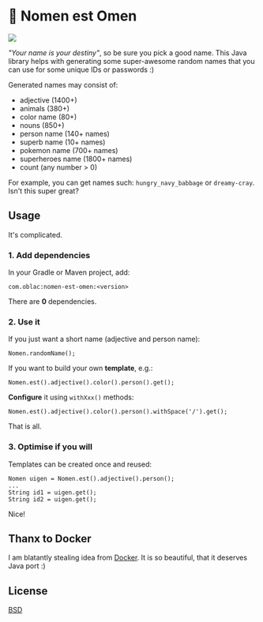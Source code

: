 # 🦄 Nomen est Omen

![](https://img.shields.io/maven-central/v/com.oblac/nomen-est-omen.svg)

_"Your name is your destiny"_, so be sure you pick a good name.
This Java library helps with generating some super-awesome random names
that you can use for some unique IDs or passwords :)

Generated names may consist of:

+ adjective (1400+)
+ animals (380+)
+ color name (80+)
+ nouns (850+)
+ person name (140+ names)
+ superb name (10+ names)
+ pokemon name (700+ names)
+ superheroes name (1800+ names)
+ count (any number > 0)

For example, you can get names such: `hungry_navy_babbage`
or `dreamy-cray`. Isn't this super great?

## Usage

It's complicated.

### 1. Add dependencies

In your Gradle or Maven project, add:

    com.oblac:nomen-est-omen:<version>

There are **0** dependencies.

### 2. Use it

If you just want a short name (adjective and person name):

	Nomen.randomName();

If you want to build your own **template**, e.g.:

	Nomen.est().adjective().color().person().get();

**Configure** it using `withXxx()` methods:

	Nomen.est().adjective().color().person().withSpace('/').get();
	
That is all.

### 3. Optimise if you will

Templates can be created once and reused:

	Nomen uigen = Nomen.est().adjective().person();
	...
	String id1 = uigen.get();
	String id2 = uigen.get();

Nice!

## Thanx to Docker

I am blatantly stealing idea from [Docker](https://github.com/docker/docker/blob/master/pkg/namesgenerator/names-generator.go).
It is so beautiful, that it deserves Java port :)


## License

[BSD](LICENSE)
